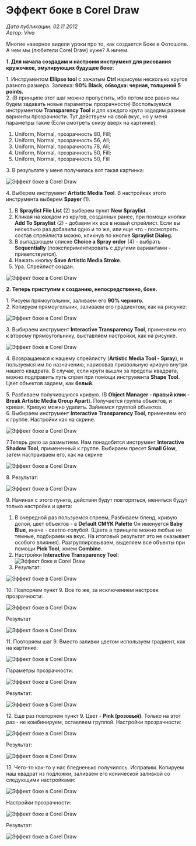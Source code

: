 # Эффект боке в Corel Draw

_Дата публикации: 02.11.2012  
Автор: Viva_

Многие наверное видели уроки про то, как создается Боке в Фотошопе.  
А чем мы (любители Corel Draw) хуже? А ничем.

**1\. Для начала создадим и настроим инструмент для рисования кружочков, эмулирующих будущее боке:**

1\. Инструментом **Ellipse tool** с зажатым **Ctrl** нарисуем несколько кругов разного размера. Заливка: **90% Black, обводка: черная, толщиной 5 points.**  
2\. (В принципе этот шаг можно пропустить, ибо потом все равно мы будем задавать новые параметры прозрачности) Воспользуемся инструментом **Transparency Tool** и для каждого круга зададим разные варианты прозрачности. Тут действуем на свой вкус, но у меня параметры такие (Если смотреть снизу вверх на картинке):

1.  Uniform, Normal, прозрачность 80, Fill;
2.  Uniform, Normal, прозрачность 56, All;
3.  Uniform, Normal, прозрачность 78, All;
4.  Uniform, Normal, прозрачность 50, Fill;
5.  Uniform, Normal, прозрачность 50, Fill

3\. В результате у меня получилась вот такая картинка:

![Эффект боке в Corel Draw](1.jpg)

4\. Выберем инструмент **Artistic Media Tool**. В настройках этого инструмента выберем **Spayer** (1).

1.  В **Spraylist File List** (2) выберем пункт **New Spraylist**.
2.  Кликая на каждом из кругов, созданных ранее, при помощи кнопки **Add To Spraylist** (2) - добавим их все в новый спрейлист. Если вы несколько раз добавили одно и то же, или еще что - посмотреть состав спрейлиста можно, кликнув по кнопке **Spraylist Dialog.**
3.  В выпадающем списке **Choice a Spray order** (4) - выбрать **Sequentially** (поэкспериментировать с другими вариантами - приветствуется).
4.  Нажать кнопку **Save Artistic Media Stroke**.
5.  Ура. Спрейлист создан.

![Эффект боке в Corel Draw](2.jpg)

**2\. Теперь приступим к созданию, непосредственно, боке.**

1\. Рисуем прямоугольник, заливаем его **90% черного.**  
2\. Копируем прямоугольник, заливаем его градиентом, как на рисунке:

![Эффект боке в Corel Draw](3.jpg)

3\. Выбираем инструмент **Interactive Transparency Tool**, применяем его к второму прямоугольнику, выставляем настройки, как на рисунке.

![Эффект боке в Corel Draw](4.jpg)

4\. Возвращаемся к нашему спрейлисту (**Artistic Media Tool - Spray**), и пользуемся им по назначению, нарисовав призвольную кривую внутри нашего квадрата. В случае, если круги вышли за пределы квадрата, можно подправить путь спрея при помощи инструмента **Shape Tool**. Цвет объектов задаем, как **белый**.  

5\. Разбиваем получившуюся кривую. (В **Object Manager - правый клик - Break Artistic Media Group Apart**). Получается группа объектов, и кривая. Кривую можно удалить. Займемся группой объектов.  
6\. Выбираем инструмент **Interactive Transparency Tool**, применяем его к группе. Настройки как на скрине.

![Эффект боке в Corel Draw](5.jpg)

7.Теперь дело за размытием. Нам понадобится инструмент **Interactive Shadow Tool**, примененный к группе. Выбираем пресет **Small Glow**, затем настраиваем его, как на скрине

![Эффект боке в Corel Draw](6.jpg)

8\. Результат:

![Эффект боке в Corel Draw](7.jpg)

9\. Начиная с этого пункта, действия будут повторяться, меняться будут только настройки и цвета:

1.  В очередной раз пользуемся спреем, Разбиваем бленд, кривую долой, цвет объектов - в **Default CMYK Palette** Он именуется **Baby Blue**, иначе - светло-голубой. (Цвета а принципе можно любые не темные, подбираем на вкус. На итоговый результат это не оказывает особого влияния). Разгруппировываем, выделяем все объекты при помощи **Pick Tool**, жмем **Combine**.
2.  Настройки **Interactive Transparency Tool**:  
    ![Эффект боке в Corel Draw](8.jpg)
3.  Результат:

![Эффект боке в Corel Draw](9.jpg)

10\. Повторяем пункт 9\. Все то же, за исключением настроек прозрачности:

![Эффект боке в Corel Draw](10.jpg)

Результат

![Эффект боке в Corel Draw](11.jpg)

11\. Повторяем шаг 9\. Вместо заливки цветом используем градиент, как на картинке:

![Эффект боке в Corel Draw](12.jpg)

Параметры прозрачности:

![Эффект боке в Corel Draw](13.jpg)

Результат:

![Эффект боке в Corel Draw](14.jpg)

12\. Еще раз повторяем пункт 9\. Цвет - **Pink (розовый)**. Только на этот раз - не комбинируем, оставляем группой. Настройки прозрачности:

![Эффект боке в Corel Draw](15.jpg)

Результат:

![Эффект боке в Corel Draw](16.jpg)

13\. Чего-то как-то у нас бледненько получилось. Исправим. Копируем наш квадрат из подложки, заливаем его конической заливкой со следующими настройками:

![Эффект боке в Corel Draw](17.jpg)

Настройки прозрачности:

![Эффект боке в Corel Draw](18.jpg)

Результат:

![Эффект боке в Corel Draw](19.jpg)